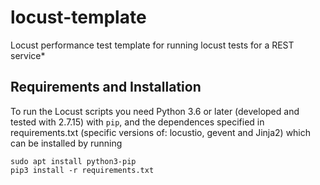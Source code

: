 # locust-template

Locust performance test template for running locust tests for a REST service*

## Requirements and Installation

To run the Locust scripts you need Python 3.6 or later (developed and tested with 2.7.15) with `pip`, and the dependences specified in requirements.txt (specific versions of: locustio, gevent and Jinja2) which can be installed by running 

```
sudo apt install python3-pip
pip3 install -r requirements.txt
```
